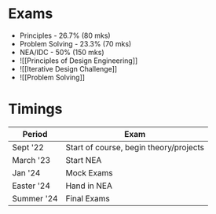 # Exams
 - Principles - 26.7% (80 mks)
 - Problem Solving - 23.3% (70 mks)
 - NEA/IDC - 50% (150 mks)
 - ![[Principles of Design Engineering]]
 - ![[Iterative Design Challenge]]
 - ![[Problem Solving]]

# Timings
|Period|Exam|
|--|--|
|Sept '22|Start of course, begin theory/projects|
|March '23|Start NEA|
|Jan '24|Mock Exams|
|Easter '24|Hand in NEA|
|Summer '24|Final Exams|